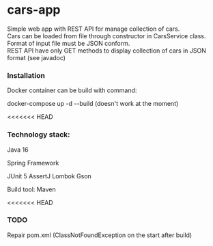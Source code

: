 # cars-app

Simple web app with REST API for manage collection of cars.  
Cars can be loaded from file through constructor in CarsService class. Format of input file must be JSON conform.   
REST API have only GET methods to display collection of cars in JSON format (see javadoc)

### Installation

Docker container can be build with command:

docker-compose up -d --build (doesn't work at the moment)

<<<<<<< HEAD
### Technology stack:

Java 16

Spring Framework

JUnit 5
AssertJ
Lombok
Gson

Build tool:
Maven

<<<<<<< HEAD
### TODO


Repair pom.xml (ClassNotFoundException on the start after build)




